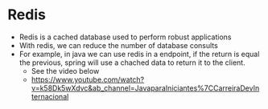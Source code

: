 # Redis
 - Redis is a cached database used to perform robust applications
 - With redis, we can reduce the number of database consults
 - For example, in java we can use redis in a endpoint, if the return is equal the previous, spring will use a chached data to return it to the client.
   - See the video below
   - https://www.youtube.com/watch?v=k58Dk5wXdvc&ab_channel=JavaparaIniciantes%7CCarreiraDevInternacional